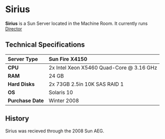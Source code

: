 # Sirius

**Sirius** is a Sun Server located in the Machine Room. It currently runs [Director](../../services/director/)

## Technical Specifications

| **Server Type** | Sun Fire X4150 |
| :--- | :--- |
| **CPU** | 2x Intel Xeon X5460 Quad-Core @ 3.16 GHz |
| **RAM** | 24 GB |
| **Hard Disks** | 2x 73GB 2.5in 10K SAS RAID 1 |
| **OS** | Solaris 10 |
| **Purchase Date** | Winter 2008 |

## History

Sirius was recieved through the 2008 Sun AEG.

